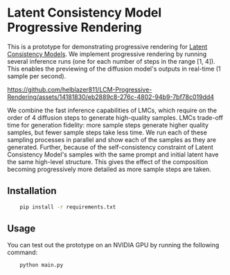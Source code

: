 # Latent Consistency Model Progressive Rendering

This is a prototype for demonstrating progressive rendering for [Latent Consistency Models](https://arxiv.org/abs/2310.04378). We implement progressive rendering by running several inference runs (one for each number of steps in the range [1, 4]). This enables the previewing of the diffusion model's outputs in real-time (1 sample per second).

https://github.com/helblazer811/LCM-Progressive-Rendering/assets/14181830/eb2889c8-276c-4802-94b9-7bf78c019dd4

We combine the fast inference capabilities of LMCs, which require on the order of 4 diffusion steps to generate high-quality samples. LMCs trade-off time for generation fidelity: more sample steps generate higher quality samples, but fewer sample steps take less time. We run each of these sampling processes in parallel and show each of the samples as they are generated. Further, because of the self-consistency constraint of Latent Consistency Model's samples with the same prompt and initial latent have the same high-level structure. This gives the effect of the composition becoming progressively more detailed as more sample steps are taken.

## Installation

```bash
    pip install -r requirements.txt
```

## Usage

You can test out the prototype on an NVIDIA GPU by running the following command:

```bash
    python main.py
```
